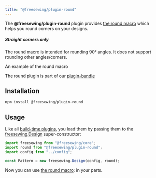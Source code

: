 ```yaml
---
title: "@freesewing/plugin-round"
---
```


The **@freesewing/plugin-round** plugin provides [the
round macro](/reference/api/macros/round) which helps you round
corners on your designs.

<Warning>

##### Straight corners only

The round macro is intended for rounding 90° angles.
It does not support rounding other angles/corners.

</Warning>

<Example part="plugin_round">An example of the round macro</Example>

<Tip>

The round plugin is part of our [plugin-bundle](/reference/plugins/bundle)

</Tip>

## Installation

```bash
npm install @freesewing/plugin-round
```

## Usage

Like all [build-time plugins](/guides/plugins/types-of-plugins#build-time-plugins), you
load them by passing them to the [freesewing.Design](/reference/api/design) super-constructor:

```js
import freesewing from "@freesewing/core";
import round from "@freesewing/plugin-round";
import config from "../config";

const Pattern = new freesewing.Design(config, round);
```

Now you can use [the round macro](/reference/macros/round/): in your parts.

